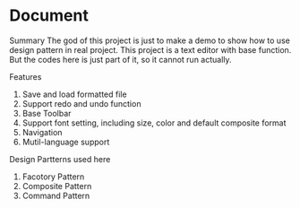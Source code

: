 Document
========
Summary
The god of this project is just to make a demo to show how to use design pattern in real project.
This project is a text editor with base function. But the codes here is just part of it, so it cannot run actually.  

Features 
1. Save and load formatted file 
2. Support redo and undo function
3. Base Toolbar
4. Support font setting, including size, color and default composite format
5. Navigation
6. Mutil-language support 

Design Partterns used here
1. Facotory Pattern
2. Composite Pattern
3. Command Pattern